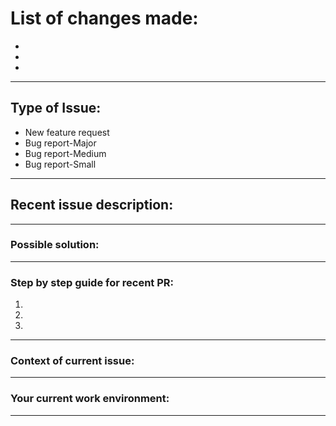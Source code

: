 # List of changes made: 

-
-
-

-------------------------------------------------------------

## Type of Issue:

* New feature request
* Bug report-Major
* Bug report-Medium
* Bug report-Small

-------------------------------------------------------------
## Recent issue description:



-------------------------------------------------------------
### Possible solution:



-------------------------------------------------------------
### Step by step guide for recent PR:

1.
2. 
3.


-------------------------------------------------------------
### Context of current issue:



-------------------------------------------------------------
### Your current work environment:




-------------------------------------------------------------